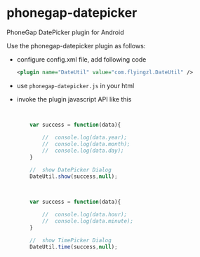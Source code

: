 phonegap-datepicker
===================

PhoneGap DatePicker plugin for Android

Use the phonegap-datepicker plugin as follows:

- configure config.xml file, add following code

	```xml
	<plugin name="DateUtil" value="com.flyingzl.DateUtil" />
	```
- use `phonegap-datepicker.js` in your html

- invoke the plugin javascript API like this

	```js

		
		var success = function(data){
			
			//	console.log(data.year);
			//	console.log(data.month);
			//	console.log(data.day);
		}

		//	show DatePicker Dialog
		DateUtil.show(success,null);

	```


	```js

		
		var success = function(data){
			
			//	console.log(data.hour);
			//	console.log(data.minute);
		}

		//	show TimePicker Dialog
		DateUtil.time(success,null);

	```